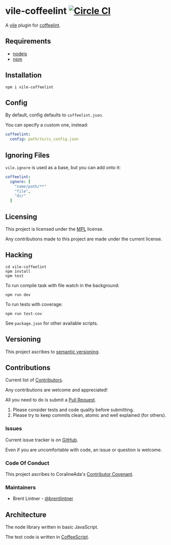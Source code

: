 # vile-coffeelint [![Circle CI](https://circleci.com/gh/brentlintner/vile-coffeelint.svg?style=svg&circle-token=6bbf75220c0e528b8a4ce2bc9426ea9f6b4df911)](https://circleci.com/gh/brentlintner/vile-coffeelint)

A [vile](http://vile.io) plugin for [coffeelint](http://coffeelint.org).

## Requirements

- [nodejs](http://nodejs.org)
- [npm](http://npmjs.org)

## Installation

    npm i vile-coffeelint

## Config

By default, config defaults to `coffeelint.json`.

You can specify a custom one, instead:

```yaml
coffeelint:
  config: path/to/cs_config.json
```

## Ignoring Files

`vile.ignore` is used as a base, but you can add onto it:

```yaml
coffeelint:
  ignore: [
    "some/path/**"
    "file",
    "dir"
  ]
```

## Licensing

This project is licensed under the [MPL](https://www.mozilla.org/MPL/2.0) license.

Any contributions made to this project are made under the current license.

## Hacking

    cd vile-coffeelint
    npm install
    npm test

To run compile task with file watch in the background:

    npm run dev

To run tests with coverage:

    npm run test-cov

See `package.json` for other available scripts.

## Versioning

This project ascribes to [semantic versioning](http://semver.org).

## Contributions

Current list of [Contributors]().

Any contributions are welcome and appreciated!

All you need to do is submit a [Pull Request]().

1. Please consider tests and code quality before submitting.
2. Please try to keep commits clean, atomic and well explained (for others).

### Issues

Current issue tracker is on [GitHub]().

Even if you are uncomfortable with code, an issue or question is welcome.

### Code Of Conduct

This project ascribes to CoralineAda's [Contributor Covenant](https://github.com/CoralineAda/contributor_covenant).

### Maintainers

- Brent Lintner - [@brentlintner](http://github.com/brentlintner)

## Architecture

The node library written in basic JavaScript.

The test code is written in [CoffeeScript](http://coffeescript.org).
